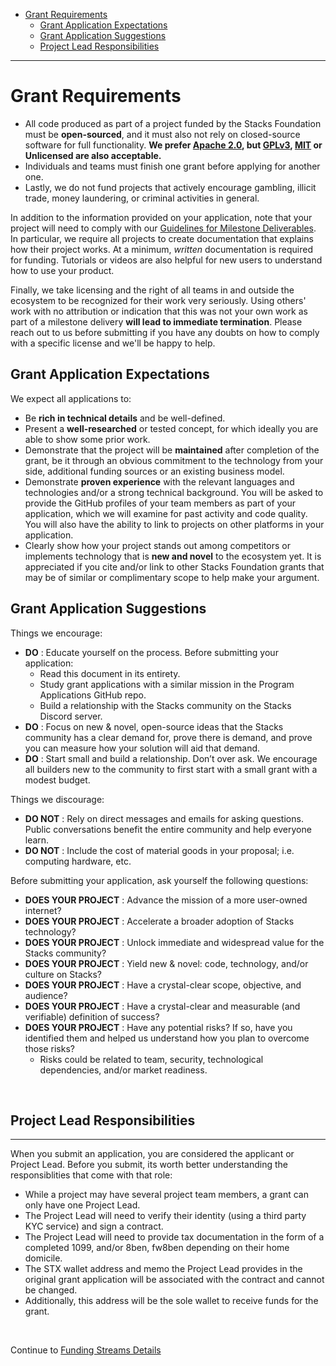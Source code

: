
- [Grant Requirements](#grant-requirements)
  - [Grant Application Expectations](#grant-application-expectations)
  - [Grant Application Suggestions](#grant-application-suggestions)
  - [Project Lead Responsibilities](#project-lead-responsibilities)
----

# Grant Requirements


- All code produced as part of a project funded by the Stacks Foundation must be **open-sourced**, and it must also not rely on closed-source software for full functionality. **We prefer [Apache 2.0](https://www.apache.org/licenses/LICENSE-2.0.html), but [GPLv3](https://www.gnu.org/licenses/gpl-3.0.en.html[), [MIT](https://mit-license.org/) or Unlicensed are also acceptable.**
- Individuals and teams must finish one grant before applying for another one.
- Lastly, we do not fund projects that actively encourage gambling, illicit trade, money laundering, or criminal activities in general.

In addition to the information provided on your application, note that your project will need to comply with our [Guidelines for Milestone Deliverables](Process#c-milestone-deliverable-phase). In particular, we require all projects to create documentation that explains how their project works. At a minimum, _written_ documentation is required for funding. Tutorials or videos are also helpful for new users to understand how to use your product.

Finally, we take licensing and the right of all teams in and outside the ecosystem to be recognized for their work very seriously. Using others' work with no attribution or indication that this was not your own work as part of a milestone delivery **will lead to immediate termination**. Please reach out to us before submitting if you have any doubts on how to comply with a specific license and we'll be happy to help.

## Grant Application Expectations

We expect all applications to:

- Be **rich in technical details** and be well-defined.
- Present a **well-researched** or tested concept, for which ideally you are able to show some prior work.
- Demonstrate that the project will be **maintained** after completion of the grant, be it through an obvious commitment to the technology from your side, additional funding sources or an existing business model.
- Demonstrate **proven experience** with the relevant languages and technologies and/or a strong technical background. You will be asked to provide the GitHub profiles of your team members as part of your application, which we will examine for past activity and code quality. You will also have the ability to link to projects on other platforms in your application.
- Clearly show how your project stands out among competitors or implements technology that is **new and novel** to the ecosystem yet. It is appreciated if you cite and/or link to other Stacks Foundation grants that may be of similar or complimentary scope to help make your argument.

## Grant Application Suggestions

Things we encourage:

- **DO** : Educate yourself on the process. Before submitting your application:
  - Read this document in its entirety.
  - Study grant applications with a similar mission in the Program Applications GitHub repo.
  - Build a relationship with the Stacks community on the Stacks Discord server.
- **DO** : Focus on new & novel, open-source ideas that the Stacks community has a clear demand for, prove there is demand, and prove you can measure how your solution will aid that demand.
- **DO** : Start small and build a relationship. Don’t over ask. We encourage all builders new to the community to first start with a small grant with a modest budget.

Things we discourage:

- **DO NOT** : Rely on direct messages and emails for asking questions. Public conversations benefit the entire community and help everyone learn.
- **DO NOT** : Include the cost of material goods in your proposal; i.e. computing hardware, etc.

Before submitting your application, ask yourself the following questions:

- **DOES YOUR PROJECT** : Advance the mission of a more user-owned internet?
- **DOES YOUR PROJECT** : Accelerate a broader adoption of Stacks technology?
- **DOES YOUR PROJECT** : Unlock immediate and widespread value for the Stacks community?
- **DOES YOUR PROJECT** : Yield new & novel: code, technology, and/or culture on Stacks?
- **DOES YOUR PROJECT** : Have a crystal-clear scope, objective, and audience?
- **DOES YOUR PROJECT** : Have a crystal-clear and measurable (and verifiable) definition of success?
- **DOES YOUR PROJECT** : Have any potential risks? If so, have you identified them and helped us understand how you plan to overcome those risks?
  - Risks could be related to team, security, technological dependencies, and/or market readiness.

</br>

## Project Lead Responsibilities

---

When you submit an application, you are considered the applicant or Project Lead. Before you submit, its worth better understanding the responsiblities that come with that role:

- While a project may have several project team members, a grant can only have one Project Lead.
- The Project Lead will need to verify their identity (using a third party KYC service) and sign a contract.
- The Project Lead will need to provide tax documentation in the form of a completed 1099, and/or 8ben, fw8ben depending on their home domicile.
- The STX wallet address and memo the Project Lead provides in the original grant application will be associated with the contract and cannot be changed.
- Additionally, this address will be the sole wallet to receive funds for the grant.

</br>

Continue to [Funding Streams Details](Funding-Streams-Details)
